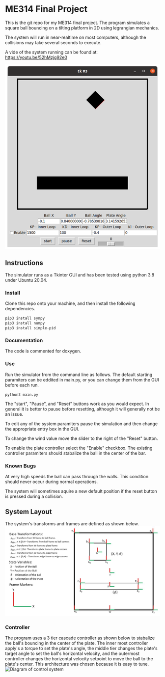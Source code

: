 # ME314 Final Project
This is the git repo for my ME314 final project. The program simulates a square
ball bouncing on a tilting platform in 2D using legrangian mechanics.  

The system will run in near-realtime on most computers, although the collisions
may take several seconds to execute.

A vide of the system running can be found at: https://youtu.be/52hMzjg92e0

![Picture of GUI](default_start.png)

## Instructions
The simulator runs as a Tkinter GUI and has been tested using python 3.8 under
Ubuntu 20.04. 


### Install
Clone this repo onto your machine, and then install the following dependencies.
```
pip3 install sympy
pip3 install numpy
pip3 install simple-pid
```

### Documentation
The code is commented for doxygen. 

### Use
Run the simulator from the command line as follows. The default starting 
paramiters can be eddited in main.py, or you can change them from the GUI
before each run. 
```
python3 main.py
```
The "start", "Pause", and "Reset" buttons work as you would expect. In general 
it is better to pause before resetting, although it will generally not be an 
issue. 

To edit any of the system paramiters pause the simulation and then change the 
appropriate entry box in the GUI. 

To change the wind value move the slider to the right of the "Reset" button. 

To enable the plate controller select the "Enable" checkbox. The existing 
controller paramiters should stabalize the ball in the center of the bar.

### Known Bugs

At very high speeds the ball can pass through the walls. This condition should
never occur during normal operations. 

The system will sometimes aquire a new default position if the reset button is 
pressed during a collision. 

## System Layout
The system's transforms and frames are defined as shown below.
![System Diagram](system_diagram.jpg)

### Controller
The program uses a 3 tier cascade controller as shown below to stabalize the 
ball's bouncing 
in the center of the plate. The inner most controller apply's a torque to set
the plate's angle, the middle tier changes the plate's target angle to set the
ball's horizontal velocity, and the outermost controller changes the horizontal
velocity setpoint to move the ball to the plate's center. This architecture was
chosen because it is easy to tune.
![Diagram of control system](cascade_extra.png)

